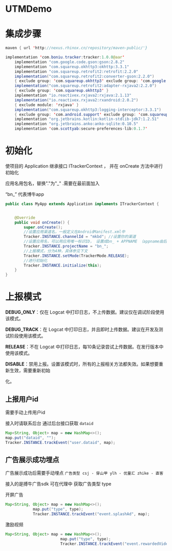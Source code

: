 # UTMDemo
# 集成步骤

```java
maven { url 'http://nexus.rhinox.cn/repository/maven-public/'}
```

```java
implementation 'com.boniu.tracker:tracker:1.0.0@aar'
    implementation "com.google.code.gson:gson:2.8.2"
    implementation "com.squareup.okhttp3:okhttp:3.3.1"
    implementation "com.squareup.retrofit2:retrofit:2.2.0"
    implementation("com.squareup.retrofit2:converter-gson:2.2.0")
    { exclude group: 'com.squareup.okhttp3' exclude group: 'com.google.code.gson' }
    implementation("com.squareup.retrofit2:adapter-rxjava2:2.2.0")
    { exclude group: 'com.squareup.okhttp3' }
    implementation "io.reactivex.rxjava2:rxjava:2.1.13"
    implementation("io.reactivex.rxjava2:rxandroid:2.0.2")
    { exclude module: 'rxjava' }
    implementation("com.squareup.okhttp3:logging-interceptor:3.3.1")
    { exclude group: 'com.android.support' exclude group: 'com.squareup.okhttp3' }
    implementation "org.jetbrains.kotlin:kotlin-stdlib-jdk7:1.2.51"
    implementation "org.jetbrains.anko:anko-sqlite:0.10.5"
    implementation 'com.scottyab:secure-preferences-lib:0.1.7'
```

# 初始化 

使项⽬的 Application 继承接⼝ ITrackerContext ， 并在 onCreate ⽅法中进⾏初始化

应用名用包名，替换"."为"_" .需要在最前面加入

“bn_” 代表博牛app

```java
public class MyApp extends Application implements ITrackerContext {


    @Override
    public void onCreate() {
        super.onCreate();
        //设置应⽤渠道名，⼀般定义在AndroidManifest.xml中
        Tracker.INSTANCE.channelId = "mkbd"; //设置你的渠道
        //设置应⽤名，可以⽤应⽤唯⼀标识ID， 设置成bn_ + APPNAME （appname由后台告诉你）
        Tracker.INSTANCE.projectName = "bn_";
        //上报模式，分为4种，具体参⻅下⽂
        Tracker.INSTANCE.setMode(TrackerMode.RELEASE);
        //进⾏初始化
        Tracker.INSTANCE.initialize(this);
    }
}
```

# 上报模式

**DEBUG_ONLY**：仅在 Logcat 中打印⽇志，不上传数据。建议仅在调试阶段使⽤该模式。 

**DEBUG_TRACK**：在 Logcat 中打印⽇志，并且即时上传数据。建议在开发及测试阶段使⽤该模式。 

**RELEASE**：不在 Logcat 中打印⽇志，每10条记录尝试上传数据。在发⾏版本中使⽤该模式。 

**DISABLE**：禁⽤上报。设置该模式时，所有的上报相关⽅法都失效。如果想要重新⽣效，需要重新初始 

化。

## 上报用户id

需要手动上传用户id

接入时请联系后台 通过后台接口获取 `dataid`

```java
Map<String, Object> map = new HashMap<>();
map.put("dataid", "");
Tracker.INSTANCE.trackEvent("user.dataid", map);
```

## 广告展示成功埋点

广告展示成功后需要手动埋点 `广告类型 csj - 穿山甲 ylh - 优量汇 zhike - 直客`

接入的是搏牛广告sdk 可在代理中 获取广告类型 type

开屏广告

```java
Map<String, Object> map = new HashMap<>();
            map.put("type", type);
            Tracker.INSTANCE.trackEvent("event.splashAd", map);
```

激励视频

```java
Map<String, Object> map = new HashMap<>();
                        map.put("type", type);
                        Tracker.INSTANCE.trackEvent("event.rewardedVideoAd", map);
```

